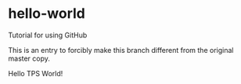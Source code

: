 # hello-world
Tutorial for using GitHub

This is an entry to forcibly make this branch different from the original master copy.

Hello TPS World!

